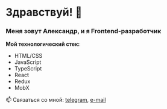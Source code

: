 # Здравствуй! 👋

### Меня зовут Александр, и я Frontend-разработчик

**Мой технологический стек:**
* HTML/CSS
* JavaScript
* TypeScript
* React
* Redux
* MobX

📫 Связаться со мной: [telegram](https://t.me/superior_aa), [e-mail](mailto:apkhanov.a.s@gmail.com)

